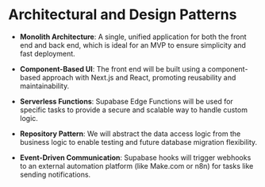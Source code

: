 # Architectural and Design Patterns

- **Monolith Architecture**: A single, unified application for both the front end and back end, which is ideal for an MVP to ensure simplicity and fast deployment.

- **Component-Based UI**: The front end will be built using a component-based approach with Next.js and React, promoting reusability and maintainability.

- **Serverless Functions**: Supabase Edge Functions will be used for specific tasks to provide a secure and scalable way to handle custom logic.

- **Repository Pattern**: We will abstract the data access logic from the business logic to enable testing and future database migration flexibility.

- **Event-Driven Communication**: Supabase hooks will trigger webhooks to an external automation platform (like Make.com or n8n) for tasks like sending notifications.
